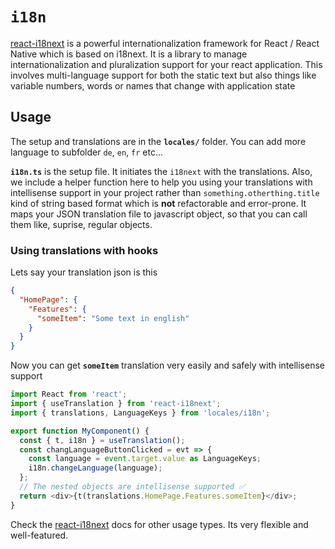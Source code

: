 # `i18n`

[react-i18next](https://react.i18next.com/) is a powerful internationalization framework for React / React Native which is based on i18next. It is a library to manage internationalization and pluralization support for your react application. This involves multi-language support for both the static text but also things like variable numbers, words or names that change with application state

## Usage

The setup and translations are in the **`locales/`** folder. You can add more language to subfolder `de`, `en`, `fr` etc...

**`i18n.ts`** is the setup file. It initiates the `i18next` with the translations. Also, we include a helper function here to help you using your translations with intellisense support in your project rather than `something.otherthing.title` kind of string based format which is **not** refactorable and error-prone. It maps your JSON translation file to javascript object, so that you can call them like, suprise, regular objects.

### Using translations with hooks

Lets say your translation json is this

```json
{
  "HomePage": {
    "Features": {
      "someItem": "Some text in english"
    }
  }
}
```

Now you can get **`someItem`** translation very easily and safely with intellisense support

```ts
import React from 'react';
import { useTranslation } from 'react-i18next';
import { translations, LanguageKeys } from 'locales/i18n';

export function MyComponent() {
  const { t, i18n } = useTranslation();
  const changLanguageButtonClicked = evt => {
    const language = event.target.value as LanguageKeys;
    i18n.changeLanguage(language);
  };
  // The nested objects are intellisense supported ✅
  return <div>{t(translations.HomePage.Features.someItem}</div>;
}
```

Check the [react-i18next](https://react.i18next.com/) docs for other usage types. Its very flexible and well-featured.
